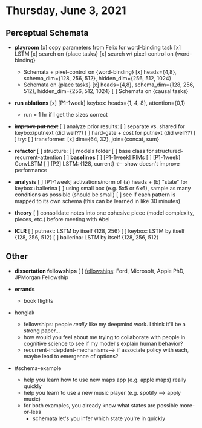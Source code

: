 # Thursday, June 3, 2021


## Perceptual Schemata

* **playroom**
  [x] copy parameters from Felix for word-binding task
  [x] LSTM
    [x] search on {place tasks}
    [x] search w/ pixel-control on {word-binding}
  * Schemata + pixel-control on {word-binding}
    [x] heads={4,8}, schema_dim={128, 256, 512}, hidden_dim={256, 512, 1024}
  * Schemata on {place tasks}
    [x] heads={4,8}, schema_dim={128, 256, 512}, hidden_dim={256, 512, 1024}
  [ ] Schemata on {causal tasks}


* **run ablations**
  [x] [P1-1week] keybox: heads={1, 4, 8}, attention={0,1}
    * run = 1 hr if I get the sizes correct


* ~~**improve put next**~~
  [ ] analyze prior results:
    [ ] separate vs. shared for keybox/putnext (did well??)
    [ ] hard-gate + cost for putnext (did well??)
  [ ] try:
    [ ] transformer:
      [x] dim={64, 32}, join={concat, sum}


* **refactor**
  [ ] structure:
    [ ] models folder
    [ ] base class for structured-recurrent-attention
  [ ] **baselines**
    [ ] [P1-1week] RIMs
    [ ] [P1-1week] ConvLSTM
    [ ] [P2] LSTM: {128, current} <-- show doesn't improve performance 

* **analysis**
  [ ] [P1-1week] activations/norm of (a) heads + (b) "state" for keybox+ballerina
  [ ] using small box (e.g. 5x5 or 6x6), sample as many conditions as possible (should be small)
    [ ] see if each pattern is mapped to its own schema (this can be learned in like 30 minutes)


* **theory**
  [ ] consolidate notes into one cohesive piece (model complexity, pieces, etc.) before meeting with Abel



* **ICLR**
  [ ] putnext: LSTM by itself {128, 256}
  [ ] keybox: LSTM by itself {128, 256, 512}
  [ ] ballerina: LSTM by itself {128, 256, 512}


## Other
* **dissertation fellowships**
  [ ] [fellowships](https://www.cs.cmu.edu/~gradfellowships/): Ford, Microsoft, Apple PhD, JPMorgan Fellowship


* **errands**
  * book flights

* honglak
  * fellowships: people *really* like my deepmind work. I think it'll be a strong paper...
  * how would you feel about me trying to collaborate with people in cognitive science to see if my model's explain human behavior?
  * recurrent-indepdent-mechanisms--> if associate policy with each, maybe lead to emergence of options?


* #schema-example
  * help you learn how to use new maps app (e.g. apple maps) really quickly
  * help you learn to use a new music player (e.g. spotify --> apply music)
  * for both examples, you already know what states are possible more-or-less
    * schemata let's you infer which state you're in quickly